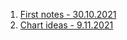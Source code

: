 1. [First notes - 30.10.2021](./notes/01_Starting_ideas.pdf)
2. [Chart ideas - 9.11.2021](../notes/02_Chart_ideas.pdf)